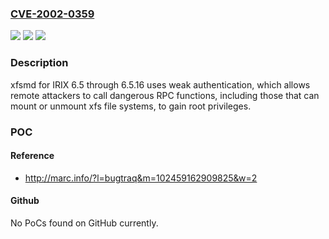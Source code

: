 ### [CVE-2002-0359](https://cve.mitre.org/cgi-bin/cvename.cgi?name=CVE-2002-0359)
![](https://img.shields.io/static/v1?label=Product&message=n%2Fa&color=blue)
![](https://img.shields.io/static/v1?label=Version&message=n%2Fa&color=blue)
![](https://img.shields.io/static/v1?label=Vulnerability&message=n%2Fa&color=brighgreen)

### Description

xfsmd for IRIX 6.5 through 6.5.16 uses weak authentication, which allows remote attackers to call dangerous RPC functions, including those that can mount or unmount xfs file systems, to gain root privileges.

### POC

#### Reference
- http://marc.info/?l=bugtraq&m=102459162909825&w=2

#### Github
No PoCs found on GitHub currently.

